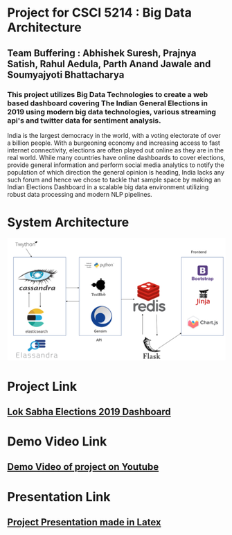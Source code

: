 # Project for CSCI 5214 : Big Data Architecture

## Team Buffering : Abhishek Suresh, Prajnya Satish, Rahul Aedula, Parth Anand Jawale and Soumyajyoti Bhattacharya

### This project utilizes Big Data Technologies to create a web based dashboard covering The Indian General Elections in 2019 using modern big data technologies, various streaming api's and twitter data for sentiment analysis.


India is the largest democracy in the world, with a voting electorate of over a billion people. With a burgeoning economy and increasing access to fast internet connectivity, elections are often played out online as they are in the real world. While many countries have online dashboards to cover elections, provide general information and perform social media analytics to notify the population of which direction the general opinion is heading, India lacks any such forum and hence we chose to tackle that sample space by making an Indian Elections Dashboard in a scalable big data environment utilizing robust data processing and modern NLP pipelines.


# System Architecture

![System Architecture](/to_present/arch2/Slide1.PNG)



# Project Link

## [Lok Sabha Elections 2019 Dashboard](http://34.74.129.64:5000)

# Demo Video Link

## [Demo Video of project on Youtube](https://youtu.be/qTpirZuHq1k)

# Presentation Link

## [Project Presentation made in Latex](https://drive.google.com/open?id=1qQyRfNh-H9hprat5G03jOjyNN95JQkzB)

